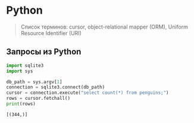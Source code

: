 # Python

> Список терминов: cursor, object-relational mapper (ORM), Uniform Resource Identifier (URI)

## Запросы из Python

```python
import sqlite3
import sys

db_path = sys.argv[1]
connection = sqlite3.connect(db_path)
cursor = connection.execute("select count(*) from penguins;")
rows = cursor.fetchall()
print(rows)
```
```
[(344,)]
```